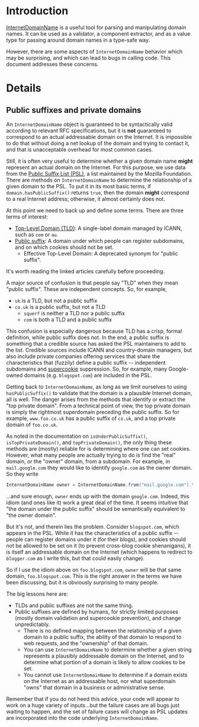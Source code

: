 # Introduction

[InternetDomainName](http://google.github.io/guava/releases/snapshot/api/docs/com/google/common/net/InternetDomainName.html) is a useful tool for parsing and manipulating domain names. It can be used as a validator, a component extractor, and as a value type for passing around domain names in a type-safe way.

However, there are some aspects of `InternetDomainName` behavior which may be surprising, and which can lead to bugs in calling code. This document addresses these concerns.

# Details

## Public suffixes and private domains

An `InternetDomainName` object is guaranteed to be syntactically valid according to relevant RFC specifications, but it is **not** guaranteed to correspond to an actual addressable domain on the Internet. It is impossible to do that without doing a net lookup of the domain and trying to contact it, and that is unacceptable overhead for most common cases.

Still, it is often very useful to determine whether a given domain name **might** represent an actual domain on the Internet. For this purpose, we use data from the [Public Suffix List (PSL)](http://publicsuffix.org/), a list maintained by the Mozilla Foundation. There are methods on `InternetDomainName` to determine the relationship of a given domain to the PSL. To put it in its most basic terms, if `domain.hasPublicSuffix()` returns `true`, then the domain **might** correspond to a real Internet address; otherwise, it almost certainly does not.

At this point we need to back up and define some terms. There are three terms of interest:

* [Top-Level Domain (TLD)](http://en.wikipedia.org/wiki/Top_level_domain): A single-label domain managed by ICANN, such as `com` or `au`.
* [Public suffix](http://en.wikipedia.org/wiki/Public_Suffix_List): A domain under which people can register subdomains, and on which cookies should not be set.
    * Effective Top-Level Domain: A deprecated synonym for "public suffix".

It's worth reading the linked articles carefully before proceeding.

A major source of confusion is that people say "TLD" when they mean "public suffix". These are independent concepts. So, for example,

* `uk` is a TLD, but not a public suffix
* `co.uk` is a public suffix, but not a TLD
    * `squerf` is neither a TLD nor a public suffix
    * `com` is both a TLD and a public suffix

This confusion is especially dangerous because TLD has a crisp, formal definition, while public suffix does not. In the end, a public suffix is something that a credible source has asked the PSL maintainers to add to the list. Credible sources include ICANN and country-domain managers, but also include private companies offering services that share the characteristics that (fuzzily) define a public suffix -- independent subdomains and [supercookie](http://en.wikipedia.org/wiki/HTTP_cookie#supercookie) suppression. So, for example, many Google-owned domains (e.g. `blogspot.com`) are included in the PSL.

Getting back to `InternetDomainName`, as long as we limit ourselves to using `hasPublicSuffix()` to validate that the domain is a plausible Internet domain, all is well. The danger arises from the methods that identify or extract the "top private domain". From a technical point of view, the top private domain is simply the rightmost superdomain preceding the public suffix. So for example, `www.foo.co.uk` has a public suffix of `co.uk`, and a top private domain of `foo.co.uk`.

As noted in the documentation on `isUnderPublicSuffix()`, `isTopPrivateDomain()`, and `topPrivateDomain()`, the only thing these methods are (mostly) reliable for is determining where one can set cookies. However, what many people are actually trying to do is find the "real" domain, or the "owner" domain, from a subdomain. For example, in `mail.google.com` they would like to identify `google.com` as the owner domain. So they write

```java
InternetDomainName owner = InternetDomainName.from("mail.google.com").topPrivateDomain();
```

...and sure enough, `owner` ends up with the domain `google.com`. Indeed, this idiom (and ones like it) work a great deal of the time. It seems intuitive that "the domain under the public suffix" should be semantically equivalent to "the owner domain".

But it's not, and therein lies the problem. Consider `blogspot.com`, which appears in the PSL. While it has the characteristics of a public suffix -- people can register domains under it (for their blogs), and cookies should not be allowed to be set on it (to prevent cross-blog cookie shenanigans), it is itself an addressable domain on the Internet (which happens to redirect to `blogger.com` as I write this, but that could easily change).

So if I use the idiom above on `foo.blogspot.com`, `owner` will be that same domain, `foo.blogspot.com`. This is the right answer in the terms we have been discussing, but it is obviously surprising to many people.

The big lessons here are:

* TLDs and public suffixes are not the same thing.
* Public suffixes are defined by humans, for strictly limited purposes (mostly domain validation and supercookie prevention), and change unpredictably.
    * There is no defined mapping between the relationship of a given domain to a public suffix, the ability of that domain to respond to web requests, and the "ownership" of that domain.
    * You can use `InternetDomainName` to determine whether a given string represents a plausibly addressable domain on the Internet, and to determine what portion of a domain is likely to allow cookies to be set.
    * You cannot use `InternetDomainName` to determine if a domain exists on the Internet as an addressable host, nor what superdomain "owns" that domain in a business or administrative sense.

Remember that if you do not heed this advice, your code will appear to work on a huge variety of inputs...but the failure cases are all bugs just waiting to happen, and the set of failure cases will change as PSL updates are incorporated into the code underlying `InternetDomainName`.
